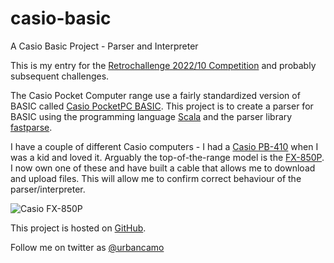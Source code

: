 # casio-basic
A Casio Basic Project - Parser and Interpreter

This is my entry for the 
[Retrochallenge 2022/10 Competition](https://www.retrochallenge.org/p/entrants-list-202210.html) and probably 
subsequent challenges.

The Casio Pocket Computer range use a fairly standardized version 
of BASIC called [Casio PocketPC BASIC](http://foroplus.com/basic/casiopbasic.php). This project is to create a parser for 
BASIC using the programming language [Scala](https://scala-lang.org)
and the parser library [fastparse](https://github.com/com-lihaoyi/fastparse).

I have a couple of different Casio computers - I had a 
[Casio PB-410](https://ithistory.org/db/hardware/casio-computer-co-ltd/casio-pb-410) when I was a kid and loved it.
Arguably the top-of-the-range model is the [FX-850P](http://www.computinghistory.org.uk/det/20339/Casio-FX-850P/). I now own one of these 
and have built a cable that allows me to download and upload files. This will allow
 me to confirm correct behaviour of the parser/interpreter.

![Casio FX-850P](https://cloud10.todocoleccion.online/segunda-mano/tc/2020/07/10/13/211392181_220294715.jpg)

This project is hosted on [GitHub](https://github.com/urbancamo/casio-basic).

Follow me on twitter as [@urbancamo](https://twitter.com/urbancamo)

